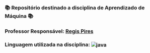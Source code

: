 ### 📚 Repositório destinado a disciplina de Aprendizado de Máquina 📚
###  Professor Responsável: <a href="../../../../regispires"> Regis Pires <a/>
### Linguagem utilizada na disciplina: <img align="center" alt="java" src="https://img.shields.io/badge/Java-ED8B00?style=for-the-badge&logo=java&logoColor=white" />
